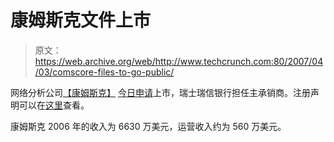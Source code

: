 # 康姆斯克文件上市

> 原文：<https://web.archive.org/web/http://www.techcrunch.com:80/2007/04/03/comscore-files-to-go-public/>

 [](https://web.archive.org/web/20160416224522/http://www.comscore.com/) 网络分析公司[【康姆斯克】](https://web.archive.org/web/20160416224522/http://www.comscore.com/) [今日申请](https://web.archive.org/web/20160416224522/http://www.comscore.com/press/release.asp?press=1287)上市，瑞士瑞信银行担任主承销商。注册声明可以在[这里](https://web.archive.org/web/20160416224522/http://www.sec.gov/Archives/edgar/data/1158172/000095013307001479/w30988sv1.htm)查看。

康姆斯克 2006 年的收入为 6630 万美元，运营收入约为 560 万美元。